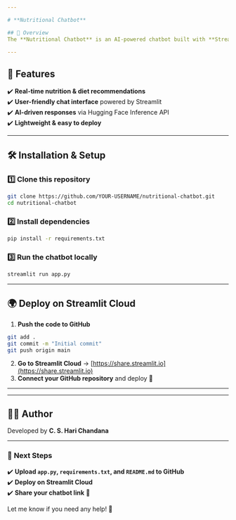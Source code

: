 ```yaml
---

# **Nutritional Chatbot**  

## 📌 Overview  
The **Nutritional Chatbot** is an AI-powered chatbot built with **Streamlit** that provides instant responses to nutrition-related queries. It utilizes a **Hugging Face Transformer model** to generate intelligent diet and health advice.  

---
```


## 🚀 Features  
✔️ **Real-time nutrition & diet recommendations**  
✔️ **User-friendly chat interface** powered by Streamlit  
✔️ **AI-driven responses** via Hugging Face Inference API  
✔️ **Lightweight & easy to deploy**  

---

## 🛠 Installation & Setup  

### 1️⃣ **Clone this repository**  
```bash
git clone https://github.com/YOUR-USERNAME/nutritional-chatbot.git
cd nutritional-chatbot
```

### 2️⃣ **Install dependencies**  
```bash
pip install -r requirements.txt
```

### 3️⃣ **Run the chatbot locally**  
```bash
streamlit run app.py
```

---

## 🌍 **Deploy on Streamlit Cloud**  
1. **Push the code to GitHub**  
```bash
git add .
git commit -m "Initial commit"
git push origin main
```
2. **Go to Streamlit Cloud** → [https://share.streamlit.io](https://share.streamlit.io)  
3. **Connect your GitHub repository** and deploy 🚀  

---


 

---

## 👩‍💻 Author  
Developed by **C. S. Hari Chandana**  

---

### 🔹 **Next Steps**  
✔️ **Upload `app.py`, `requirements.txt`, and `README.md` to GitHub**  
✔️ **Deploy on Streamlit Cloud**  
✔️ **Share your chatbot link** 🎉  

Let me know if you need any help! 🚀
